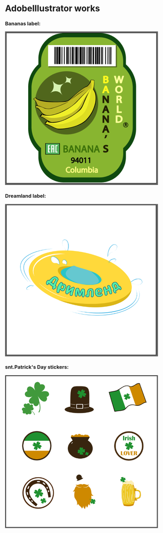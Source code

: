 # AdobeIllustrator works

### Bananas label:
![Bananas-label](https://github.com/Meearlyam/adobe-illustrator-works/blob/master/screenshots/BananasLabel.PNG)
### Dreamland label:
![Dreamland-label](https://github.com/Meearlyam/adobe-illustrator-works/blob/master/screenshots/DreamlandLabel.PNG)
### snt.Patrick's Day stickers:
![snt.Patrick's-Day-stickers](https://github.com/Meearlyam/adobe-illustrator-works/blob/master/screenshots/sntPatricksDayStickers.PNG)
